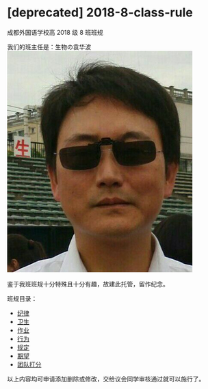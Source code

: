 # [deprecated] 2018-8-class-rule

成都外国语学校高 2018 级 8 班班规<br/>

我们的班主任是：生物の袁华波<br/>
![yuanhuabo](./pic/波波.jpg)<br/>

鉴于我班班规十分特殊且十分有趣，故建此托管，留作纪念。<br/>

班规目录：<br/>
+ [纪律](./rule/jilv.md)<br/>
+ [卫生](./rule/weisheng.md)<br/>
+ [作业](./rule/zuoye.md)<br/>
+ [行为](./rule/xingwei.md)<br/>
+ [规定](./rule/guiding.md)<br/>
+ [期望](./rule/qiwang.md)<br/>
+ [团队打分](./rule/score.md)

以上内容均可申请添加删除或修改，交给议会同学审核通过就可以施行了。
